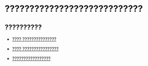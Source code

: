 
# ????????????????????????????

## ??????????


- [???? ???????????????](4de30daa-6931-4259-8430-e3954dc8cc3d.md)
    
- [???? ????????????????](4636106e-d3e6-4ecd-83a6-94f12e39400c.md)
    
- [?????????????????](26090216-916d-43e0-98a4-72c710d76cd8.md)
    
